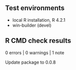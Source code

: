 ## Test environments
* local R installation, R 4.2.1
* win-builder (devel)

## R CMD check results

0 errors | 0 warnings | 1 note

Update package to 0.0.8
